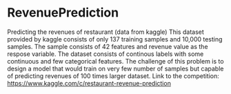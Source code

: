 # RevenuePrediction
Predicting the revenues of restaurant (data from kaggle)
This dataset provided by kaggle consists of only 137 training samples and 10,000 testing samples. The sample consists of 42 features and revenue value as the respose variable. The dataset consists of continous labels with some continuous and few categorical features. 
The challenge of this problem is to design a model that would train on very few number of samples but capable of predicting revenues of 100 times larger dataset.
Link to the competition: https://www.kaggle.com/c/restaurant-revenue-prediction
